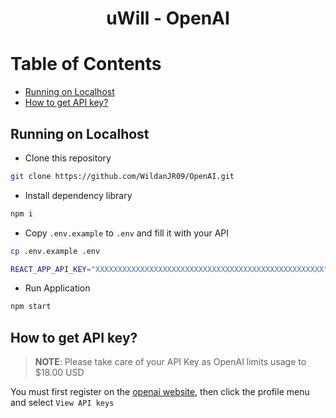 <h1 align="center">uWill - OpenAI</h1>



# Table of Contents

- [Running on Localhost](https://github.com/WildanJR09/OpenAI.git)
- [How to get API key?](https://github.com/WildanJR09/OpenAI.git)

## Running on Localhost

- Clone this repository

```bash
git clone https://github.com/WildanJR09/OpenAI.git
```

- Install dependency library

```bash
npm i
```

- Copy `.env.example` to `.env` and fill it with your API

```bash
cp .env.example .env
```

```bash
REACT_APP_API_KEY="XXXXXXXXXXXXXXXXXXXXXXXXXXXXXXXXXXXXXXXXXXXXXXXXXXX"
```

- Run Application

```bash
npm start
```

## How to get API key?

> **NOTE**: Please take care of your API Key as OpenAI limits usage to $18.00 USD

You must first register on the [openai website](https://beta.openai.com/), then click the profile menu and select `View API keys`

